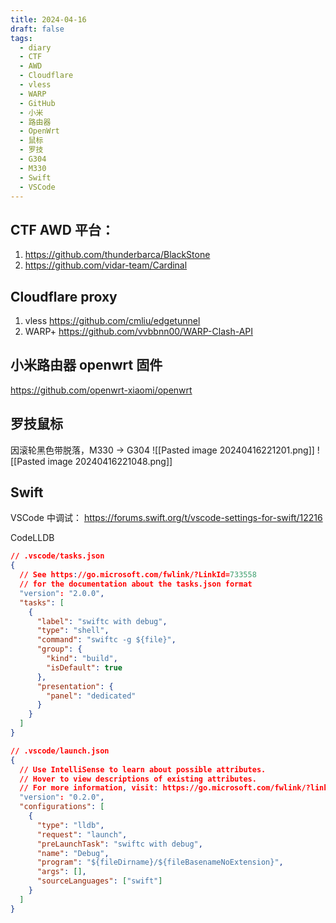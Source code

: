 ```yaml
---
title: 2024-04-16
draft: false
tags:
  - diary
  - CTF
  - AWD
  - Cloudflare
  - vless
  - WARP
  - GitHub
  - 小米
  - 路由器
  - OpenWrt
  - 鼠标
  - 罗技
  - G304
  - M330
  - Swift
  - VSCode
---
```


## CTF AWD 平台：

1. https://github.com/thunderbarca/BlackStone
2. https://github.com/vidar-team/Cardinal

## Cloudflare proxy

1. vless https://github.com/cmliu/edgetunnel
2. WARP+ https://github.com/vvbbnn00/WARP-Clash-API

## 小米路由器 openwrt 固件

https://github.com/openwrt-xiaomi/openwrt

## 罗技鼠标

因滚轮黑色带脱落，M330 -> G304
![[Pasted image 20240416221201.png]]
![[Pasted image 20240416221048.png]]

## Swift

VSCode 中调试：
https://forums.swift.org/t/vscode-settings-for-swift/12216

CodeLLDB

```json
// .vscode/tasks.json
{
  // See https://go.microsoft.com/fwlink/?LinkId=733558
  // for the documentation about the tasks.json format
  "version": "2.0.0",
  "tasks": [
    {
      "label": "swiftc with debug",
      "type": "shell",
      "command": "swiftc -g ${file}",
      "group": {
        "kind": "build",
        "isDefault": true
      },
      "presentation": {
        "panel": "dedicated"
      }
    }
  ]
}
```

```json
// .vscode/launch.json
{
  // Use IntelliSense to learn about possible attributes.
  // Hover to view descriptions of existing attributes.
  // For more information, visit: https://go.microsoft.com/fwlink/?linkid=830387
  "version": "0.2.0",
  "configurations": [
    {
      "type": "lldb",
      "request": "launch",
      "preLaunchTask": "swiftc with debug",
      "name": "Debug",
      "program": "${fileDirname}/${fileBasenameNoExtension}",
      "args": [],
      "sourceLanguages": ["swift"]
    }
  ]
}
```
